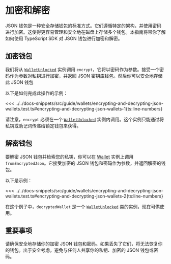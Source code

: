 # 加密和解密

JSON 钱包是一种安全存储钱包的标准方式。它们遵循特定的架构，并使用密码进行加密。这使得更容易管理和安全地在磁盘上存储多个钱包。本指南将带你了解如何使用 TypeScript SDK 对 JSON 钱包进行加密和解密。


## 加密钱包

我们将从 [`WalletUnlocked`](../../api/Account/WalletUnlocked) 实例调用 `encrypt`，它将以密码作为参数。接受一个密码作为参数对私钥进行加密，并返回 JSON 密钥库钱包。然后你可以安全地存储此 JSON 钱包


以下是如何完成此操作的示例：

<<< ../../docs-snippets/src/guide/wallets/encrypting-and-decrypting-json-wallets.test.ts#encrypting-and-decrypting-json-wallets-1{ts:line-numbers}

请注意，`encrypt` 必须在一个 [`WalletUnlocked`](../../api/Account/WalletUnlocked) 实例内调用。这个实例只能通过将私钥或助记词传递给锁定钱包来获得。


## 解密钱包

要解密 JSON 钱包并检索您的私钥，你可以在 [Wallet](../../api/Account/Wallet) 实例上调用 `fromEncryptedJson`。它接受加密的 JSON 钱包和密码作为参数，并返回解密的钱包。


以下是示例：

<<< ../../docs-snippets/src/guide/wallets/encrypting-and-decrypting-json-wallets.test.ts#encrypting-and-decrypting-json-wallets-2{ts:line-numbers}

在这个例子中，`decryptedWallet` 是一个 [`WalletUnlocked`](../../api/Account/WalletUnlocked) 类的实例，现在可供使用。

## 重要事项

请确保安全地存储你的加密 JSON 钱包和密码。如果丢失了它们，将无法恢复你的钱包。出于安全考虑，避免与任何人共享你的私钥、加密的 JSON 钱包或密码。
